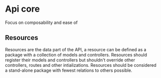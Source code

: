 # Api core

Focus on composability and ease of 

## Resources

Resources are the data part of the API, a resource can be defined as a package with a collection of models and controllers.
Resources should register their models and controllers but shouldn't override other controllers, routes and other intializations.
Resources should be considered a stand-alone package with fewest relations to others possible.
